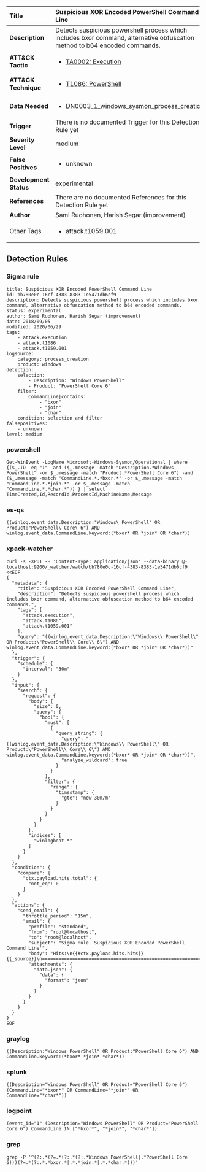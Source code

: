 | Title                    | Suspicious XOR Encoded PowerShell Command Line       |
|:-------------------------|:------------------|
| **Description**          | Detects suspicious powershell process which includes bxor command, alternative obfuscation method to b64 encoded commands. |
| **ATT&amp;CK Tactic**    |  <ul><li>[TA0002: Execution](https://attack.mitre.org/tactics/TA0002)</li></ul>  |
| **ATT&amp;CK Technique** | <ul><li>[T1086: PowerShell](https://attack.mitre.org/techniques/T1086)</li></ul>  |
| **Data Needed**          | <ul><li>[DN0003_1_windows_sysmon_process_creation](../Data_Needed/DN0003_1_windows_sysmon_process_creation.md)</li></ul>  |
| **Trigger**              |  There is no documented Trigger for this Detection Rule yet  |
| **Severity Level**       | medium |
| **False Positives**      | <ul><li>unknown</li></ul>  |
| **Development Status**   | experimental |
| **References**           |  There are no documented References for this Detection Rule yet  |
| **Author**               | Sami Ruohonen, Harish Segar (improvement) |
| Other Tags           | <ul><li>attack.t1059.001</li></ul> | 

## Detection Rules

### Sigma rule

```
title: Suspicious XOR Encoded PowerShell Command Line
id: bb780e0c-16cf-4383-8383-1e5471db6cf9
description: Detects suspicious powershell process which includes bxor command, alternative obfuscation method to b64 encoded commands.
status: experimental
author: Sami Ruohonen, Harish Segar (improvement)
date: 2018/09/05
modified: 2020/06/29
tags:
    - attack.execution
    - attack.t1086
    - attack.t1059.001
logsource:
    category: process_creation
    product: windows
detection:
    selection:
        - Description: "Windows PowerShell"
        - Product: "PowerShell Core 6"
    filter:
        CommandLine|contains:
            - "bxor"
            - "join"
            - "char"
    condition: selection and filter
falsepositives:
    - unknown
level: medium

```





### powershell
    
```
Get-WinEvent -LogName Microsoft-Windows-Sysmon/Operational | where {($_.ID -eq "1" -and ($_.message -match "Description.*Windows PowerShell" -or $_.message -match "Product.*PowerShell Core 6") -and ($_.message -match "CommandLine.*.*bxor.*" -or $_.message -match "CommandLine.*.*join.*" -or $_.message -match "CommandLine.*.*char.*")) } | select TimeCreated,Id,RecordId,ProcessId,MachineName,Message
```


### es-qs
    
```
((winlog.event_data.Description:"Windows\ PowerShell" OR Product:"PowerShell\ Core\ 6") AND winlog.event_data.CommandLine.keyword:(*bxor* OR *join* OR *char*))
```


### xpack-watcher
    
```
curl -s -XPUT -H 'Content-Type: application/json' --data-binary @- localhost:9200/_watcher/watch/bb780e0c-16cf-4383-8383-1e5471db6cf9 <<EOF
{
  "metadata": {
    "title": "Suspicious XOR Encoded PowerShell Command Line",
    "description": "Detects suspicious powershell process which includes bxor command, alternative obfuscation method to b64 encoded commands.",
    "tags": [
      "attack.execution",
      "attack.t1086",
      "attack.t1059.001"
    ],
    "query": "((winlog.event_data.Description:\"Windows\\ PowerShell\" OR Product:\"PowerShell\\ Core\\ 6\") AND winlog.event_data.CommandLine.keyword:(*bxor* OR *join* OR *char*))"
  },
  "trigger": {
    "schedule": {
      "interval": "30m"
    }
  },
  "input": {
    "search": {
      "request": {
        "body": {
          "size": 0,
          "query": {
            "bool": {
              "must": [
                {
                  "query_string": {
                    "query": "((winlog.event_data.Description:\"Windows\\ PowerShell\" OR Product:\"PowerShell\\ Core\\ 6\") AND winlog.event_data.CommandLine.keyword:(*bxor* OR *join* OR *char*))",
                    "analyze_wildcard": true
                  }
                }
              ],
              "filter": {
                "range": {
                  "timestamp": {
                    "gte": "now-30m/m"
                  }
                }
              }
            }
          }
        },
        "indices": [
          "winlogbeat-*"
        ]
      }
    }
  },
  "condition": {
    "compare": {
      "ctx.payload.hits.total": {
        "not_eq": 0
      }
    }
  },
  "actions": {
    "send_email": {
      "throttle_period": "15m",
      "email": {
        "profile": "standard",
        "from": "root@localhost",
        "to": "root@localhost",
        "subject": "Sigma Rule 'Suspicious XOR Encoded PowerShell Command Line'",
        "body": "Hits:\n{{#ctx.payload.hits.hits}}{{_source}}\n================================================================================\n{{/ctx.payload.hits.hits}}",
        "attachments": {
          "data.json": {
            "data": {
              "format": "json"
            }
          }
        }
      }
    }
  }
}
EOF

```


### graylog
    
```
((Description:"Windows PowerShell" OR Product:"PowerShell Core 6") AND CommandLine.keyword:(*bxor* *join* *char*))
```


### splunk
    
```
((Description="Windows PowerShell" OR Product="PowerShell Core 6") (CommandLine="*bxor*" OR CommandLine="*join*" OR CommandLine="*char*"))
```


### logpoint
    
```
(event_id="1" (Description="Windows PowerShell" OR Product="PowerShell Core 6") CommandLine IN ["*bxor*", "*join*", "*char*"])
```


### grep
    
```
grep -P '^(?:.*(?=.*(?:.*(?:.*Windows PowerShell|.*PowerShell Core 6)))(?=.*(?:.*.*bxor.*|.*.*join.*|.*.*char.*)))'
```



